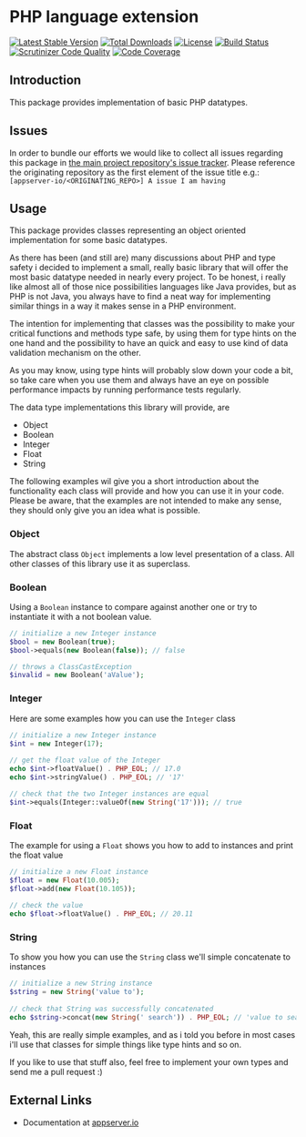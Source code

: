 # PHP language extension

[![Latest Stable Version](https://img.shields.io/packagist/v/appserver-io/lang.svg?style=flat-square)](https://packagist.org/packages/appserver-io/lang) 
 [![Total Downloads](https://img.shields.io/packagist/dt/appserver-io/lang.svg?style=flat-square)](https://packagist.org/packages/appserver-io/lang)
 [![License](https://img.shields.io/packagist/l/appserver-io/lang.svg?style=flat-square)](https://packagist.org/packages/appserver-io/lang)
 [![Build Status](https://img.shields.io/travis/appserver-io/lang/master.svg?style=flat-square)](http://travis-ci.org/appserver-io/lang)
 [![Scrutinizer Code Quality](https://img.shields.io/scrutinizer/g/appserver-io/lang/master.svg?style=flat-square)](https://scrutinizer-ci.com/g/appserver-io/lang/?branch=master)
 [![Code Coverage](https://img.shields.io/scrutinizer/coverage/g/appserver-io/lang/master.svg?style=flat-square)](https://scrutinizer-ci.com/g/appserver-io/lang/?branch=master)

## Introduction

This package provides implementation of basic PHP datatypes.

## Issues

In order to bundle our efforts we would like to collect all issues regarding this package in [the main project repository's issue tracker](https://github.com/appserver-io/appserver/issues).
Please reference the originating repository as the first element of the issue title e.g.:
`[appserver-io/<ORIGINATING_REPO>] A issue I am having`

## Usage

This package provides classes representing an object oriented implementation for some basic datatypes. 

As there has been (and still are) many discussions about PHP and type safety i decided to implement a small, really
basic library that will offer the most basic datatype needed in nearly every project. To be honest, i really like
almost all of those nice possibilities languages like Java provides, but as PHP is not Java, you always have to find a
neat way for implementing similar things in a way it makes sense in a PHP environment.

The intention for implementing that classes was the possibility to make your critical functions and methods type safe,
by using them for type hints on the one hand and the possibility to have an quick and easy to use kind of data
validation mechanism on the other.

As you may know, using type hints will probably slow down your code a bit, so take care when you use them and
always have an eye on possible performance impacts by running performance tests regularly.

The data type implementations this library will provide, are

* Object
* Boolean
* Integer
* Float
* String

The following examples wil give you a short introduction about the functionality each class will provide and
how you can use it in your code. Please be aware, that the examples are not intended to make any sense, they
should only give you an idea what is possible.

### Object

The abstract class `Object` implements a low level presentation of a class. All other classes of this library use it
as superclass.

### Boolean

Using a `Boolean` instance to compare against another one or try to instantiate it with a not boolean value.

```php
// initialize a new Integer instance
$bool = new Boolean(true);
$bool->equals(new Boolean(false)); // false

// throws a ClassCastException
$invalid = new Boolean('aValue');
```

### Integer

Here are some examples how you can use the `Integer` class

```php
// initialize a new Integer instance
$int = new Integer(17);
	    
// get the float value of the Integer
echo $int->floatValue() . PHP_EOL; // 17.0
echo $int->stringValue() . PHP_EOL; // '17'

// check that the two Integer instances are equal
$int->equals(Integer::valueOf(new String('17'))); // true
```

### Float

The example for using a `Float` shows you how to add to instances
and print the float value

```php
// initialize a new Float instance
$float = new Float(10.005);
$float->add(new Float(10.105));
        
// check the value
echo $float->floatValue() . PHP_EOL; // 20.11
```

### String

To show you how you can use the `String` class we'll simple concatenate
to instances

```php
// initialize a new String instance
$string = new String('value to');
		
// check that String was successfully concatenated
echo $string->concat(new String(' search')) . PHP_EOL; // 'value to search'
```

Yeah, this are really simple examples, and as i told you before in most cases
i'll use that classes for simple things like type hints and so on.

If you like to use that stuff also, feel free to implement your own types and
send me a pull request :)

## External Links

* Documentation at [appserver.io](http://docs.appserver.io)
